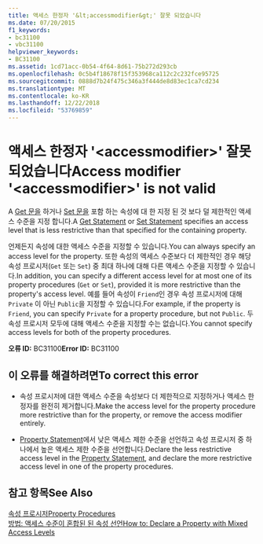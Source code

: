 ```yaml
---
title: 액세스 한정자 '&lt;accessmodifier&gt;' 잘못 되었습니다
ms.date: 07/20/2015
f1_keywords:
- bc31100
- vbc31100
helpviewer_keywords:
- BC31100
ms.assetid: 1cd71acc-0b54-4f64-8d61-75b272d293cb
ms.openlocfilehash: 0c5b4f18678f15f353968ca112c2c232fce95725
ms.sourcegitcommit: 0888d7b24f475c346a3f444de8d83ec1ca7cd234
ms.translationtype: MT
ms.contentlocale: ko-KR
ms.lasthandoff: 12/22/2018
ms.locfileid: "53769859"
---
```

# <a name="access-modifier-ltaccessmodifiergt-is-not-valid"></a><span data-ttu-id="8b538-102">액세스 한정자 '&lt;accessmodifier&gt;' 잘못 되었습니다</span><span class="sxs-lookup"><span data-stu-id="8b538-102">Access modifier '&lt;accessmodifier&gt;' is not valid</span></span>
<span data-ttu-id="8b538-103">A [Get 문을](../../visual-basic/language-reference/statements/get-statement.md) 하거나 [Set 문을](../../visual-basic/language-reference/statements/set-statement.md) 포함 하는 속성에 대 한 지정 된 것 보다 덜 제한적인 액세스 수준을 지정 합니다.</span><span class="sxs-lookup"><span data-stu-id="8b538-103">A [Get Statement](../../visual-basic/language-reference/statements/get-statement.md) or [Set Statement](../../visual-basic/language-reference/statements/set-statement.md) specifies an access level that is less restrictive than that specified for the containing property.</span></span>  
  
 <span data-ttu-id="8b538-104">언제든지 속성에 대한 액세스 수준을 지정할 수 있습니다.</span><span class="sxs-lookup"><span data-stu-id="8b538-104">You can always specify an access level for the property.</span></span> <span data-ttu-id="8b538-105">또한 속성의 액세스 수준보다 더 제한적인 경우 해당 속성 프로시저(`Get` 또는 `Set`) 중 최대 하나에 대해 다른 액세스 수준을 지정할 수 있습니다.</span><span class="sxs-lookup"><span data-stu-id="8b538-105">In addition, you can specify a different access level for at most one of its property procedures (`Get` or `Set`), provided it is more restrictive than the property's access level.</span></span> <span data-ttu-id="8b538-106">예를 들어 속성이 `Friend`인 경우 속성 프로시저에 대해 `Private` 이 아닌 `Public`을 지정할 수 있습니다.</span><span class="sxs-lookup"><span data-stu-id="8b538-106">For example, if the property is `Friend`, you can specify `Private` for a property procedure, but not `Public`.</span></span> <span data-ttu-id="8b538-107">두 속성 프로시저 모두에 대해 액세스 수준을 지정할 수는 없습니다.</span><span class="sxs-lookup"><span data-stu-id="8b538-107">You cannot specify access levels for both of the property procedures.</span></span>  
  
 <span data-ttu-id="8b538-108">**오류 ID:** BC31100</span><span class="sxs-lookup"><span data-stu-id="8b538-108">**Error ID:** BC31100</span></span>  
  
## <a name="to-correct-this-error"></a><span data-ttu-id="8b538-109">이 오류를 해결하려면</span><span class="sxs-lookup"><span data-stu-id="8b538-109">To correct this error</span></span>  
  
-   <span data-ttu-id="8b538-110">속성 프로시저에 대한 액세스 수준을 속성보다 더 제한적으로 지정하거나 액세스 한정자를 완전히 제거합니다.</span><span class="sxs-lookup"><span data-stu-id="8b538-110">Make the access level for the property procedure more restrictive than for the property, or remove the access modifier entirely.</span></span>  
  
-   <span data-ttu-id="8b538-111">[Property Statement](../../visual-basic/language-reference/statements/property-statement.md)에서 낮은 액세스 제한 수준을 선언하고 속성 프로시저 중 하나에서 높은 액세스 제한 수준을 선언합니다.</span><span class="sxs-lookup"><span data-stu-id="8b538-111">Declare the less restrictive access level in the [Property Statement](../../visual-basic/language-reference/statements/property-statement.md), and declare the more restrictive access level in one of the property procedures.</span></span>  
  
## <a name="see-also"></a><span data-ttu-id="8b538-112">참고 항목</span><span class="sxs-lookup"><span data-stu-id="8b538-112">See Also</span></span>  
 [<span data-ttu-id="8b538-113">속성 프로시저</span><span class="sxs-lookup"><span data-stu-id="8b538-113">Property Procedures</span></span>](../../visual-basic/programming-guide/language-features/procedures/property-procedures.md)  
 [<span data-ttu-id="8b538-114">방법: 액세스 수준이 혼합된 된 속성 선언</span><span class="sxs-lookup"><span data-stu-id="8b538-114">How to: Declare a Property with Mixed Access Levels</span></span>](../../visual-basic/programming-guide/language-features/procedures/how-to-declare-a-property-with-mixed-access-levels.md)
